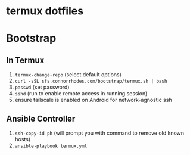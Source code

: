 # termux dotfiles

# Bootstrap
## In Termux 
1. `termux-change-repo` (select default options)
2. `curl -sSL sfs.connorrhodes.com/bootstrap/termux.sh | bash`
3. `passwd` (set password)
4. `sshd` (run to enable remote access in running session)
5. ensure tailscale is enabled on Android for network-agnostic ssh

## Ansible Controller
1. `ssh-copy-id ph` (will prompt you with command to remove old known hosts)
2. `ansible-playbook termux.yml`
